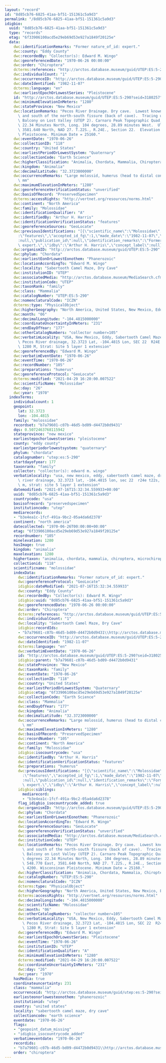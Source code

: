 ```yaml
---
layout: "record"
id: "8d85cb76-6825-41aa-bf51-151361c5a9d3"
permalink: "/8d85cb76-6825-41aa-bf51-151361c5a9d3"
idigbio:
  uuid: "8d85cb76-6825-41aa-bf51-151361c5a9d3"
  type: "records"
  etag: "6f33906100acd5e29eb69d53e927a1849f20125e"
  data:
    dwc:identificationRemarks: "Former nature_of_id: expert."
    dwc:county: "Eddy County"
    dwc:recordedBy: "Collector(s): Edward M. Wingo"
    dwc:georeferencedDate: "1970-06-26 00:00:00"
    dwc:order: "Chiroptera"
    dcterms:references: "http://arctos.database.museum/guid/UTEP:ES:5-290"
    dwc:individualCount: "1"
    dwc:occurrenceID: "http://arctos.database.museum/guid/UTEP:ES:5-290?seid=3180257"
    dwc:dateIdentified: "1982-11-07"
    dcterms:language: "en"
    dwc:earliestEpochOrLowestSeries: "Pleistocene"
    id: "http://arctos.database.museum/guid/UTEP:ES:5-290?seid=3180257"
    dwc:minimumElevationInMeters: "1280"
    dwc:stateProvince: "New Mexico"
    dwc:locationRemarks: "Pecos River Drainage. Dry cave.  Lowest known level east\
      \ and south of the north-south fissure (back of cave).  Tracing upslope, reach\
      \ Balcony on Lost Valley (UTEP 2). Carnaro Peak Topographic Quad,  Lat. 32 degrees\
      \ 22.34 Minutes North, Long. 104 degrees, 28.89 minutes West.  UTM 548.770 East,\
      \ 3581.640 North, NAD 27. T.22S., R.24E., Section 22.  Elevation 4200. Wisconsinan\
      \ Pleistocene. Minimum Date = 25160."
    dwc:eventDate: "1970-06-26"
    dwc:collectionID: "118"
    dwc:country: "United States"
    dwc:earliestPeriodOrLowestSystem: "Quaternary"
    dwc:collectionCode: "Earth Science"
    dwc:higherClassification: "Animalia, Chordata, Mammalia, Chiroptera, Microchiroptera,"
    dwc:kingdom: "Animalia"
    dwc:decimalLatitude: "32.3723000000"
    dwc:occurrenceRemarks: "Large molossid, humerus (head to distal condyles) 35.04\
      \ mm"
    dwc:maximumElevationInMeters: "1280"
    dwc:georeferenceVerificationStatus: "unverified"
    dwc:basisOfRecord: "PreservedSpecimen"
    dcterms:accessRights: "http://vertnet.org/resources/norms.html"
    dwc:continent: "North America"
    dwc:family: "Molossidae"
    dwc:identificationQualifier: "A"
    dwc:identifiedBy: "Arthur H. Harris"
    dwc:identificationVerificationStatus: "features"
    dwc:georeferenceSources: "GeoLocate"
    dwc:previousIdentifications: "[{\"scientific_name\":\"Molossidae\",\"nature_of_id\"\
      :\"features\",\"accepted_id_fg\":1,\"made_date\":\"1982-11-07\",\"short_citation\"\
      :null,\"publication_id\":null,\"identification_remarks\":\"Former nature_of_id:\
      \ expert.\",\"idby\":\"Arthur H. Harris\",\"concept_label\":null}]"
    dwc:organismID: "http://arctos.database.museum/guid/UTEP:ES:5-290"
    dwc:phylum: "Chordata"
    dwc:earliestEonOrLowestEonothem: "Phanerozoic"
    dwc:locationAccordingTo: "Edward M. Wingo"
    dwc:locality: "Sabertooth Camel Maze, Dry Cave"
    dwc:institutionID: "UTEP"
    dwc:associatedMedia: "http://arctos.database.museum/MediaSearch.cfm?collection_object_id=26002143"
    dwc:institutionCode: "UTEP"
    dwc:taxonRank: "family"
    dwc:class: "Mammalia"
    dwc:catalogNumber: "UTEP:ES:5-290"
    dwc:nomenclaturalCode: "ICZN"
    dcterms:type: "PhysicalObject"
    dwc:higherGeography: "North America, United States, New Mexico, Eddy County"
    dwc:month: "06"
    dwc:decimalLongitude: "-104.4815000000"
    dwc:coordinateUncertaintyInMeters: "231"
    dwc:endDayOfYear: "177"
    dwc:otherCatalogNumbers: "collector number=105"
    dwc:verbatimLocality: "USA, New Mexico, Eddy, Sabertooth Camel Maze, Dry Cave,\
      \ Pecos River drainage, 32.3723 Lat, -104.4815 Lon, SEC 22  R24E T22S, Elev.\
      \ 1280 M, Strat: Site 5 layer 1 extension"
    dwc:georeferencedBy: "Edward M. Wingo"
    dwc:verbatimEventDate: "1970-06-26"
    dwc:eventTime: "1970-06-26"
    dwc:recordNumber: "105"
    dwc:preparations: "humerus"
    dwc:georeferenceProtocol: "GeoLocate"
    dcterms:modified: "2021-04-29 16:20:00.007522"
    dwc:scientificName: "Molossidae"
    dwc:day: "26"
    dwc:year: "1970"
  indexTerms:
    individualcount: 1
    geopoint:
      lat: 32.3723
      lon: -104.4815
    family: "molossidae"
    recordset: "b7a79601-c07b-46d5-bd09-d4472b0d9431"
    dqs: 0.5072463768115942
    stateprovince: "new mexico"
    earliestepochorlowestseries: "pleistocene"
    county: "eddy county"
    earliestperiodorlowestsystem: "quaternary"
    phylum: "chordata"
    catalognumber: "utep:es:5-290"
    startdayofyear: 177
    taxonrank: "family"
    collector: "collector(s): edward m. wingo"
    verbatimlocality: "usa, new mexico, eddy, sabertooth camel maze, dry cave, pecos\
      \ river drainage, 32.3723 lat, -104.4815 lon, sec 22  r24e t22s, elev. 1280\
      \ m, strat: site 5 layer 1 extension"
    datemodified: "2021-07-16T15:32:34.559933+00:00"
    uuid: "8d85cb76-6825-41aa-bf51-151361c5a9d3"
    countrycode: "usa"
    basisofrecord: "preservedspecimen"
    institutioncode: "utep"
    mediarecords:
    - "b3e4ea1c-1fcf-491a-9bc2-05a4da6d2378"
    continent: "north america"
    datecollected: "1970-06-26T00:00:00+00:00"
    etag: "6f33906100acd5e29eb69d53e927a1849f20125e"
    recordnumber: "105"
    minelevation: 1280
    hasImage: true
    kingdom: "animalia"
    maxelevation: 1280
    highertaxon: "animalia, chordata, mammalia, chiroptera, microchiroptera,"
    collectionid: "118"
    scientificname: "molossidae"
    indexData:
      dwc:identificationRemarks: "Former nature_of_id: expert."
      dwc:georeferenceProtocol: "GeoLocate"
      idigbio:dateModified: "2021-07-16T15:32:34.559933"
      dwc:county: "Eddy County"
      dwc:recordedBy: "Collector(s): Edward M. Wingo"
      idigbio:uuid: "8d85cb76-6825-41aa-bf51-151361c5a9d3"
      dwc:georeferencedDate: "1970-06-26 00:00:00"
      dwc:order: "Chiroptera"
      dcterms:references: "http://arctos.database.museum/guid/UTEP:ES:5-290"
      dwc:individualCount: "1"
      dwc:locality: "Sabertooth Camel Maze, Dry Cave"
      idigbio:recordIds:
      - "b7a79601-c07b-46d5-bd09-d4472b0d9431\\http://arctos.database.museum/guid/utep:es:5-290?seid=3180257"
      dwc:occurrenceID: "http://arctos.database.museum/guid/UTEP:ES:5-290?seid=3180257"
      dwc:dateIdentified: "1982-11-07"
      dcterms:language: "en"
      dwc:verbatimEventDate: "1970-06-26"
      id: "http://arctos.database.museum/guid/UTEP:ES:5-290?seid=3180257"
      idigbio:parent: "b7a79601-c07b-46d5-bd09-d4472b0d9431"
      dwc:stateProvince: "New Mexico"
      dwc:taxonRank: "family"
      dwc:eventDate: "1970-06-26"
      dwc:collectionID: "118"
      dwc:country: "United States"
      dwc:earliestPeriodOrLowestSystem: "Quaternary"
      idigbio:etag: "6f33906100acd5e29eb69d53e927a1849f20125e"
      dwc:collectionCode: "Earth Science"
      dwc:class: "Mammalia"
      dwc:endDayOfYear: "177"
      dwc:kingdom: "Animalia"
      dwc:decimalLatitude: "32.3723000000"
      dwc:occurrenceRemarks: "Large molossid, humerus (head to distal condyles) 35.04\
        \ mm"
      dwc:maximumElevationInMeters: "1280"
      dwc:basisOfRecord: "PreservedSpecimen"
      dwc:recordNumber: "105"
      dwc:continent: "North America"
      dwc:family: "Molossidae"
      idigbio:isocountrycode: "usa"
      dwc:identifiedBy: "Arthur H. Harris"
      dwc:identificationVerificationStatus: "features"
      dwc:preparations: "humerus"
      dwc:previousIdentifications: "[{\"scientific_name\":\"Molossidae\",\"nature_of_id\"\
        :\"features\",\"accepted_id_fg\":1,\"made_date\":\"1982-11-07\",\"short_citation\"\
        :null,\"publication_id\":null,\"identification_remarks\":\"Former nature_of_id:\
        \ expert.\",\"idby\":\"Arthur H. Harris\",\"concept_label\":null}]"
      idigbio:siblings:
        mediarecord:
        - "b3e4ea1c-1fcf-491a-9bc2-05a4da6d2378"
      flag_idigbio_isocountrycode_added: true
      dwc:organismID: "http://arctos.database.museum/guid/UTEP:ES:5-290"
      dwc:phylum: "Chordata"
      dwc:earliestEonOrLowestEonothem: "Phanerozoic"
      dwc:locationAccordingTo: "Edward M. Wingo"
      dwc:georeferenceSources: "GeoLocate"
      dwc:georeferenceVerificationStatus: "unverified"
      dwc:associatedMedia: "http://arctos.database.museum/MediaSearch.cfm?collection_object_id=26002143"
      dwc:institutionCode: "UTEP"
      dwc:locationRemarks: "Pecos River Drainage. Dry cave.  Lowest known level east\
        \ and south of the north-south fissure (back of cave).  Tracing upslope, reach\
        \ Balcony on Lost Valley (UTEP 2). Carnaro Peak Topographic Quad,  Lat. 32\
        \ degrees 22.34 Minutes North, Long. 104 degrees, 28.89 minutes West.  UTM\
        \ 548.770 East, 3581.640 North, NAD 27. T.22S., R.24E., Section 22.  Elevation\
        \ 4200. Wisconsinan Pleistocene. Minimum Date = 25160."
      dwc:higherClassification: "Animalia, Chordata, Mammalia, Chiroptera, Microchiroptera,"
      dwc:catalogNumber: "UTEP:ES:5-290"
      dwc:nomenclaturalCode: "ICZN"
      dcterms:type: "PhysicalObject"
      dwc:higherGeography: "North America, United States, New Mexico, Eddy County"
      dcterms:accessRights: "http://vertnet.org/resources/norms.html"
      dwc:decimalLongitude: "-104.4815000000"
      dwc:scientificName: "Molossidae"
      dwc:month: "06"
      dwc:otherCatalogNumbers: "collector number=105"
      dwc:verbatimLocality: "USA, New Mexico, Eddy, Sabertooth Camel Maze, Dry Cave,\
        \ Pecos River drainage, 32.3723 Lat, -104.4815 Lon, SEC 22  R24E T22S, Elev.\
        \ 1280 M, Strat: Site 5 layer 1 extension"
      dwc:georeferencedBy: "Edward M. Wingo"
      dwc:earliestEpochOrLowestSeries: "Pleistocene"
      dwc:eventTime: "1970-06-26"
      dwc:institutionID: "UTEP"
      dwc:identificationQualifier: "A"
      dwc:minimumElevationInMeters: "1280"
      dcterms:modified: "2021-04-29 16:20:00.007522"
      dwc:coordinateUncertaintyInMeters: "231"
      dwc:day: "26"
      dwc:year: "1970"
    hasMedia: true
    coordinateuncertainty: 231
    class: "mammalia"
    occurrenceid: "http://arctos.database.museum/guid/utep:es:5-290?seid=3180257"
    earliesteonorlowesteonothem: "phanerozoic"
    institutionid: "utep"
    country: "united states"
    locality: "sabertooth camel maze, dry cave"
    collectioncode: "earth science"
    eventdate: "1970-06-26"
    flags:
    - "geopoint_datum_missing"
    - "idigbio_isocountrycode_added"
    verbatimeventdate: "1970-06-26"
    recordids:
    - "b7a79601-c07b-46d5-bd09-d4472b0d9431\\http://arctos.database.museum/guid/utep:es:5-290?seid=3180257"
    order: "chiroptera"
---
```

